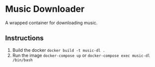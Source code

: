 # Music Downloader
A wrapped container for downloading music.

## Instructions
1. Build the docker `docker build -t music-dl .`
2. Run the image `docker-compose up` or `docker-compose exec music-dl /bin/bash`
